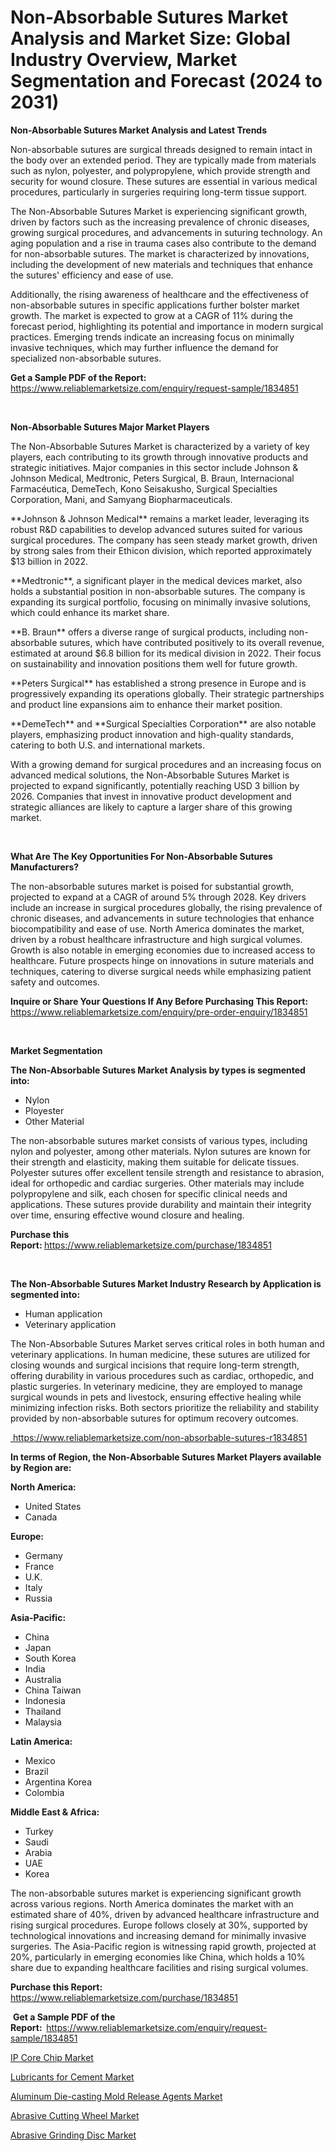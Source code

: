 <p><h1>Non-Absorbable Sutures Market Analysis and Market Size: Global Industry Overview, Market Segmentation and Forecast (2024 to 2031)</h1></p><p><strong>Non-Absorbable Sutures Market Analysis and Latest Trends</strong></p>
<p><p>Non-absorbable sutures are surgical threads designed to remain intact in the body over an extended period. They are typically made from materials such as nylon, polyester, and polypropylene, which provide strength and security for wound closure. These sutures are essential in various medical procedures, particularly in surgeries requiring long-term tissue support.</p><p>The Non-Absorbable Sutures Market is experiencing significant growth, driven by factors such as the increasing prevalence of chronic diseases, growing surgical procedures, and advancements in suturing technology. An aging population and a rise in trauma cases also contribute to the demand for non-absorbable sutures. The market is characterized by innovations, including the development of new materials and techniques that enhance the sutures' efficiency and ease of use.</p><p>Additionally, the rising awareness of healthcare and the effectiveness of non-absorbable sutures in specific applications further bolster market growth. The market is expected to grow at a CAGR of 11% during the forecast period, highlighting its potential and importance in modern surgical practices. Emerging trends indicate an increasing focus on minimally invasive techniques, which may further influence the demand for specialized non-absorbable sutures.</p></p>
<p><strong>Get a Sample PDF of the Report:&nbsp;</strong> <a href="https://www.reliablemarketsize.com/enquiry/request-sample/1834851?utm_campaign=1550&utm_medium=2&utm_source=Github&utm_content=ia&utm_term=16102024&utm_id=non-absorbable-sutures">https://www.reliablemarketsize.com/enquiry/request-sample/1834851</a></p>
<p>&nbsp;</p>
<p><strong>Non-Absorbable Sutures Major Market Players</strong></p>
<p><p>The Non-Absorbable Sutures Market is characterized by a variety of key players, each contributing to its growth through innovative products and strategic initiatives. Major companies in this sector include Johnson & Johnson Medical, Medtronic, Peters Surgical, B. Braun, Internacional Farmacéutica, DemeTech, Kono Seisakusho, Surgical Specialties Corporation, Mani, and Samyang Biopharmaceuticals.</p><p>**Johnson & Johnson Medical** remains a market leader, leveraging its robust R&D capabilities to develop advanced sutures suited for various surgical procedures. The company has seen steady market growth, driven by strong sales from their Ethicon division, which reported approximately $13 billion in 2022.</p><p>**Medtronic**, a significant player in the medical devices market, also holds a substantial position in non-absorbable sutures. The company is expanding its surgical portfolio, focusing on minimally invasive solutions, which could enhance its market share.</p><p>**B. Braun** offers a diverse range of surgical products, including non-absorbable sutures, which have contributed positively to its overall revenue, estimated at around $6.8 billion for its medical division in 2022. Their focus on sustainability and innovation positions them well for future growth.</p><p>**Peters Surgical** has established a strong presence in Europe and is progressively expanding its operations globally. Their strategic partnerships and product line expansions aim to enhance their market position.</p><p>**DemeTech** and **Surgical Specialties Corporation** are also notable players, emphasizing product innovation and high-quality standards, catering to both U.S. and international markets.</p><p>With a growing demand for surgical procedures and an increasing focus on advanced medical solutions, the Non-Absorbable Sutures Market is projected to expand significantly, potentially reaching USD 3 billion by 2026. Companies that invest in innovative product development and strategic alliances are likely to capture a larger share of this growing market.</p></p>
<p>&nbsp;</p>
<p><strong>What Are The Key Opportunities For Non-Absorbable Sutures Manufacturers?</strong></p>
<p><p>The non-absorbable sutures market is poised for substantial growth, projected to expand at a CAGR of around 5% through 2028. Key drivers include an increase in surgical procedures globally, the rising prevalence of chronic diseases, and advancements in suture technologies that enhance biocompatibility and ease of use. North America dominates the market, driven by a robust healthcare infrastructure and high surgical volumes. Growth is also notable in emerging economies due to increased access to healthcare. Future prospects hinge on innovations in suture materials and techniques, catering to diverse surgical needs while emphasizing patient safety and outcomes.</p></p>
<p><strong>Inquire or Share Your Questions If Any Before Purchasing This Report:</strong> <a href="https://www.reliablemarketsize.com/enquiry/pre-order-enquiry/1834851?utm_campaign=1550&utm_medium=2&utm_source=Github&utm_content=ia&utm_term=16102024&utm_id=non-absorbable-sutures">https://www.reliablemarketsize.com/enquiry/pre-order-enquiry/1834851</a></p>
<p>&nbsp;</p>
<p><strong>Market Segmentation</strong></p>
<p><strong>The Non-Absorbable Sutures Market Analysis by types is segmented into:</strong></p>
<p><ul><li>Nylon</li><li>Ployester</li><li>Other Material</li></ul></p>
<p><p>The non-absorbable sutures market consists of various types, including nylon and polyester, among other materials. Nylon sutures are known for their strength and elasticity, making them suitable for delicate tissues. Polyester sutures offer excellent tensile strength and resistance to abrasion, ideal for orthopedic and cardiac surgeries. Other materials may include polypropylene and silk, each chosen for specific clinical needs and applications. These sutures provide durability and maintain their integrity over time, ensuring effective wound closure and healing.</p></p>
<p><strong>Purchase this Report:&nbsp;</strong><a href="https://www.reliablemarketsize.com/purchase/1834851?utm_campaign=1550&utm_medium=2&utm_source=Github&utm_content=ia&utm_term=16102024&utm_id=non-absorbable-sutures">https://www.reliablemarketsize.com/purchase/1834851</a></p>
<p>&nbsp;</p>
<p><strong>The Non-Absorbable Sutures Market Industry Research by Application is segmented into:</strong></p>
<p><ul><li>Human application</li><li>Veterinary application</li></ul></p>
<p><p>The Non-Absorbable Sutures Market serves critical roles in both human and veterinary applications. In human medicine, these sutures are utilized for closing wounds and surgical incisions that require long-term strength, offering durability in various procedures such as cardiac, orthopedic, and plastic surgeries. In veterinary medicine, they are employed to manage surgical wounds in pets and livestock, ensuring effective healing while minimizing infection risks. Both sectors prioritize the reliability and stability provided by non-absorbable sutures for optimum recovery outcomes.</p></p>
<p><a href="https://www.reliablemarketsize.com/non-absorbable-sutures-r1834851?utm_campaign=1550&utm_medium=2&utm_source=Github&utm_content=ia&utm_term=16102024&utm_id=non-absorbable-sutures">&nbsp;https://www.reliablemarketsize.com/non-absorbable-sutures-r1834851</a></p>
<p><strong>In terms of Region, the Non-Absorbable Sutures Market Players available by Region are:</strong></p>
<p>
    <p> <strong> North America: </strong>
        <ul>
            <li>United States</li>
            <li>Canada</li>
        </ul>
        </p> 
    <p> <strong> Europe: </strong>
        <ul>
            <li>Germany</li>
            <li>France</li>
            <li>U.K.</li>
            <li>Italy</li>
            <li>Russia</li>
        </ul>
        </p> 
    <p> <strong> Asia-Pacific: </strong>
        <ul>
            <li>China</li>
            <li>Japan</li>
            <li>South Korea</li>
            <li>India</li>
            <li>Australia</li>
            <li>China Taiwan</li>
            <li>Indonesia</li>
            <li>Thailand</li>
            <li>Malaysia</li>
        </ul>
        </p> 
    <p> <strong> Latin America: </strong>
        <ul>
            <li>Mexico</li>
            <li>Brazil</li>
            <li>Argentina Korea</li>
            <li>Colombia</li>
        </ul>
        </p> 
    <p> <strong> Middle East & Africa: </strong>
        <ul>
            <li>Turkey</li>
            <li>Saudi</li>
            <li>Arabia</li>
            <li>UAE</li>
            <li>Korea</li>
        </ul>
    </p>
    </p>
<p><p>The non-absorbable sutures market is experiencing significant growth across various regions. North America dominates the market with an estimated share of 40%, driven by advanced healthcare infrastructure and rising surgical procedures. Europe follows closely at 30%, supported by technological innovations and increasing demand for minimally invasive surgeries. The Asia-Pacific region is witnessing rapid growth, projected at 20%, particularly in emerging economies like China, which holds a 10% share due to expanding healthcare facilities and rising surgical volumes.</p></p>
<p><strong>Purchase this Report: </strong><a href="https://www.reliablemarketsize.com/purchase/1834851?utm_campaign=1550&utm_medium=2&utm_source=Github&utm_content=ia&utm_term=16102024&utm_id=non-absorbable-sutures">https://www.reliablemarketsize.com/purchase/1834851</a></p>
<p>&nbsp;<strong>Get a Sample PDF of the Report:&nbsp;&nbsp;</strong><a href="https://www.reliablemarketsize.com/enquiry/request-sample/1834851?utm_campaign=1550&utm_medium=2&utm_source=Github&utm_content=ia&utm_term=16102024&utm_id=non-absorbable-sutures">https://www.reliablemarketsize.com/enquiry/request-sample/1834851</a></p>
<p><strong></strong></p>
<p><p><a href="https://github.com/zenap1yahrovat/Market-Research-Report-List-1/blob/main/ip-core-chip-market.md?utm_campaign=1550&utm_medium=2&utm_source=Github&utm_content=ia&utm_term=16102024&utm_id=non-absorbable-sutures">IP Core Chip Market</a></p><p><a href="https://www.linkedin.com/pulse/influencing-factors-lubricants-cement-market-insights-growth-9ylye?trk=public_post_embed_feed-article-content&utm_campaign=1550&utm_medium=2&utm_source=Github&utm_content=ia&utm_term=16102024&utm_id=non-absorbable-sutures">Lubricants for Cement Market</a></p><p><a href="https://github.com/ramdeniz14hi/Market-Research-Report-List-1/blob/main/aluminum-die-casting-mold-release-agents-market.md?utm_campaign=1550&utm_medium=2&utm_source=Github&utm_content=ia&utm_term=16102024&utm_id=non-absorbable-sutures">Aluminum Die-casting Mold Release Agents Market</a></p><p><a href="https://issuu.com/reportprime-2/docs/abrasive-cutting-wheel-market-size-_3b7866f820955f?utm_campaign=1550&utm_medium=2&utm_source=Github&utm_content=ia&utm_term=16102024&utm_id=non-absorbable-sutures">Abrasive Cutting Wheel Market</a></p><p><a href="https://issuu.com/reportprime-2/docs/abrasive-grinding-disc-market-size-_ee77f284ce0cdd?utm_campaign=1550&utm_medium=2&utm_source=Github&utm_content=ia&utm_term=16102024&utm_id=non-absorbable-sutures">Abrasive Grinding Disc Market</a></p></p>